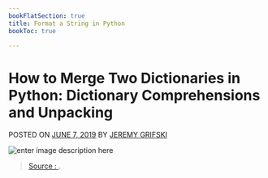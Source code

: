 ```yaml
---
bookFlatSection: true
title: Format a String in Python
bookToc: true

---
```


# How to Merge Two Dictionaries in Python: Dictionary Comprehensions and Unpacking

POSTED ON  [JUNE 7, 2019](https://therenegadecoder.com/code/how-to-merge-two-dictionaries-in-python/) BY  [JEREMY GRIFSKI](https://therenegadecoder.com/author/jeremy-grifski/)

![enter image description here](https://i0.wp.com/therenegadecoder.com/wp-content/uploads/2019/05/how-to-merge-two-dictionaries-in-python-featured-image.jpeg?resize=1024,640&ssl=1)





> [Source : ](https://therenegadecoder.com/code/how-to-merge-two-dictionaries-in-python/).
<!--stackedit_data:
eyJoaXN0b3J5IjpbMjAwMTk2NTc5MCwtNTA4NjY4OTczXX0=
-->